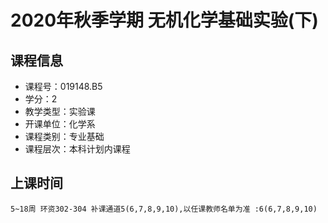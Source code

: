 # 2020年秋季学期 无机化学基础实验(下) 






## 课程信息

- 课程号：019148.B5
- 学分：2
- 教学类型：实验课
- 开课单位：化学系
- 课程类别：专业基础
- 课程层次：本科计划内课程

## 上课时间

```
5~18周 环资302-304 补课通道5(6,7,8,9,10),以任课教师名单为准 :6(6,7,8,9,10)
```

